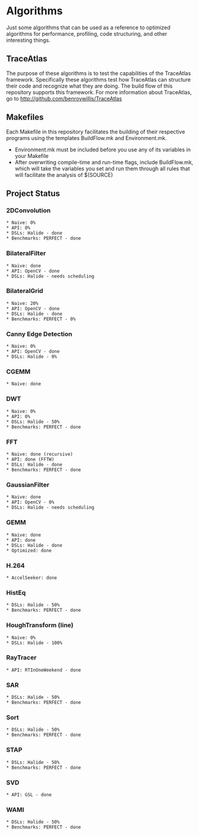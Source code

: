 # Algorithms
Just some algorithms that can be used as a reference to optimized algorithms for performance, profiling, code structuring, and other interesting things.

## TraceAtlas
The purpose of these algorithms is to test the capabilities of the TraceAtlas framework. Specifically these algorithms test how TraceAtlas can structure their code and recognize what they are doing. The build flow of this repository supports this framework. For more information about TraceAtlas, go to http://github.com/benroywillis/TraceAtlas

## Makefiles
Each Makefile in this repository facilitates the building of their respective programs using the templates BuildFlow.mk and Environment.mk. 
 * Environment.mk must be included before you use any of its variables in your Makefile
 * After overwriting compile-time and run-time flags, include BuildFlow.mk, which will take the variables you set and run them through all rules that will facilitate the analysis of $(SOURCE)

## Project Status
### 2DConvolution
	* Naive: 0%
	* API: 0%
	* DSLs: Halide - done
	* Benchmarks: PERFECT - done
### BilateralFilter
    * Naive: done
    * API: OpenCV - done
    * DSLs: Halide - needs scheduling
### BilateralGrid
	* Naive: 20%
	* API: OpenCV - done
	* DSLs: Halide - done
	* Benchmarks: PERFECT - 0%
### Canny Edge Detection
	* Naive: 0%
	* API: OpenCV - done
	* DSLs: Halide - 0%
### CGEMM
    * Naive: done
### DWT
	* Naive: 0%
	* API: 0%
	* DSLs: Halide - 50%
	* Benchmarks: PERFECT - done
### FFT
	* Naive: done (recursive)
	* API: done (FFTW)
	* DSLs: Halide - done 
	* Benchmarks: PERFECT - done
### GaussianFilter
    * Naive: done
    * API: OpenCV - 0%
    * DSLs: Halide - needs scheduling
### GEMM
    * Naive: done
    * API: done
    * DSLs: Halide - done
    * Optimized: done
### H.264
	* AccelSeeker: done
### HistEq
	* DSLs: Halide - 50%
	* Benchmarks: PERFECT - done
### HoughTransform (line)
	* Naive: 0%
	* DSLs: Halide - 100%
### RayTracer
	* API: RTInOneWeekend - done
### SAR
	* DSLs: Halide - 50%
	* Benchmarks: PERFECT - done
### Sort
	* DSLs: Halide - 50%
	* Benchmarks: PERFECT - done
### STAP
	* DSLs: Halide - 50%
	* Benchmarks: PERFECT - done
### SVD
	* API: GSL - done
### WAMI
	* DSLs: Halide - 50%
	* Benchmarks: PERFECT - done
